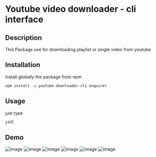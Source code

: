 # Youtube video downloader - cli interface

## Description
This Package use for downloading playlist or single video from youtube

## Installation
install globally the package from npm

```bash
npm install -g youtube-downloader-cli enquirer
```

## Usage
just type

```bash
ytdl
```

## Demo
![image](https://user-images.githubusercontent.com/73988956/124352636-b72fce00-dc2b-11eb-80ac-c2ceabdc8203.png)
![image](https://user-images.githubusercontent.com/73988956/124352642-bf880900-dc2b-11eb-95e6-934435d17566.png)
![image](https://user-images.githubusercontent.com/73988956/124352648-d2024280-dc2b-11eb-940c-4ccdbd52058c.png)
![image](https://user-images.githubusercontent.com/73988956/124352649-d4fd3300-dc2b-11eb-988c-0cbe0c788c89.png)
![image](https://user-images.githubusercontent.com/73988956/124352653-dcbcd780-dc2b-11eb-9fb0-f0b15db6b07c.png)
![image](https://user-images.githubusercontent.com/73988956/124352752-89975480-dc2c-11eb-9ad4-f565244ae4c8.png)
